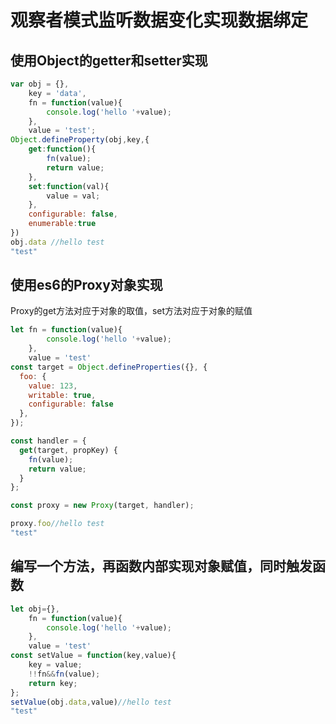 # 观察者模式监听数据变化实现数据绑定

## 使用Object的getter和setter实现
```javascript
var obj = {},
	key = 'data',
	fn = function(value){
		console.log('hello '+value);
	},
	value = 'test';
Object.defineProperty(obj,key,{
	get:function(){
		fn(value);
		return value;
	},
	set:function(val){
		value = val;
	},
	configurable: false,
	enumerable:true
})
obj.data //hello test
"test"
```
## 使用es6的Proxy对象实现
Proxy的get方法对应于对象的取值，set方法对应于对象的赋值
```javascript
let fn = function(value){
		console.log('hello '+value);
	},
	value = 'test'
const target = Object.defineProperties({}, {
  foo: {
    value: 123,
    writable: true,
    configurable: false
  },
});

const handler = {
  get(target, propKey) {
  	fn(value);
    return value;
  }
};

const proxy = new Proxy(target, handler);

proxy.foo//hello test
"test"
```
## 编写一个方法，再函数内部实现对象赋值，同时触发函数
```javascript
let obj={},
	fn = function(value){
		console.log('hello '+value);
	},
	value = 'test'
const setValue = function(key,value){
	key = value;
	!!fn&&fn(value);
	return key;
};
setValue(obj.data,value)//hello test
"test"
```
